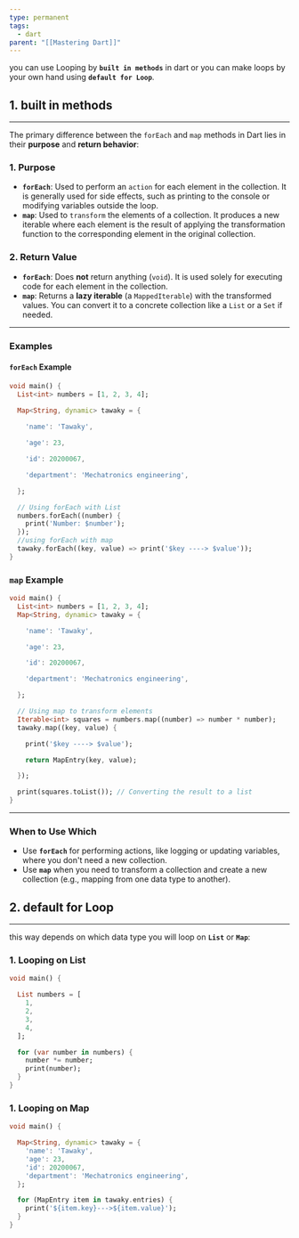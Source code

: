 ```yaml
---
type: permanent
tags:
  - dart
parent: "[[Mastering Dart]]"
---
```

you can use Looping by **`built in methods`** in dart or you can make loops by your own hand using **`default for Loop`**.
## 1. **built in methods**
___
The primary difference between the `forEach` and `map` methods in Dart lies in their **purpose** and **return behavior**:
### 1. **Purpose**

- **`forEach`**: Used to perform an `action` for each element in the collection. It is generally used for side effects, such as printing to the console or modifying variables outside the loop.
- **`map`**: Used to `transform` the elements of a collection. It produces a new iterable where each element is the result of applying the transformation function to the corresponding element in the original collection.
### 2. **Return Value**

- **`forEach`**: Does **not** return anything (`void`). It is used solely for executing code for each element in the collection.
- **`map`**: Returns a **lazy iterable** (a `MappedIterable`) with the transformed values. You can convert it to a concrete collection like a `List` or a `Set` if needed.
___
### Examples

#### `forEach` Example
```dart
void main() {
  List<int> numbers = [1, 2, 3, 4];
  
  Map<String, dynamic> tawaky = {

    'name': 'Tawaky',

    'age': 23,

    'id': 20200067,

    'department': 'Mechatronics engineering',

  };

  // Using forEach with List
  numbers.forEach((number) {
    print('Number: $number');
  });
  //using forEach with map
  tawaky.forEach((key, value) => print('$key ----> $value'));
}

```
### `map` Example
```dart
void main() {
  List<int> numbers = [1, 2, 3, 4];
  Map<String, dynamic> tawaky = {

    'name': 'Tawaky',

    'age': 23,

    'id': 20200067,

    'department': 'Mechatronics engineering',

  };

  // Using map to transform elements
  Iterable<int> squares = numbers.map((number) => number * number);
  tawaky.map((key, value) {

    print('$key ----> $value');

    return MapEntry(key, value);

  });

  print(squares.toList()); // Converting the result to a list
}

```
___
### When to Use Which

- Use **`forEach`** for performing actions, like logging or updating variables, where you don't need a new collection.
- Use **`map`** when you need to transform a collection and create a new collection (e.g., mapping from one data type to another).

## 2. **default for Loop**
___
this way depends on which data type you will loop on **`List`** or **`Map`**:
### 1. **Looping on List**
```dart
void main() {

  List numbers = [
    1,
    2,
    3,
    4,
  ];

  for (var number in numbers) {
    number *= number;
    print(number);
  }
}

```
### 1. **Looping on Map**
```dart
void main() {

  Map<String, dynamic> tawaky = {
    'name': 'Tawaky',
    'age': 23,
    'id': 20200067,
    'department': 'Mechatronics engineering',
  };

  for (MapEntry item in tawaky.entries) {
    print('${item.key}--->${item.value}');
  }
}
```